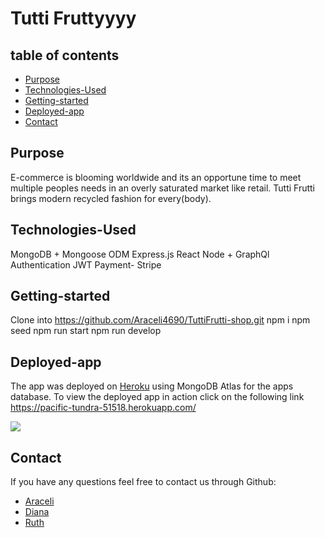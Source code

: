 # Tutti Fruttyyyy

## table of contents

- [Purpose](#purpose)
- [Technologies-Used](#Technologies-Used)
- [Getting-started](#Getting-started)
- [Deployed-app](#deployed-app)
- [Contact](#Contact)

## Purpose

E-commerce is blooming worldwide and its an opportune time to meet multiple peoples needs in an overly saturated market like retail. Tutti Frutti brings modern recycled fashion for every(body).

## Technologies-Used

MongoDB + Mongoose ODM
Express.js
React
Node + GraphQl
Authentication JWT
Payment- Stripe

## Getting-started

Clone into https://github.com/Araceli4690/TuttiFrutti-shop.git
npm i
npm seed
npm run start
npm run develop

## Deployed-app

The app was deployed on [Heroku](https://www.heroku.com) using MongoDB Atlas for the apps database. To view the deployed app in action click on the following link
https://pacific-tundra-51518.herokuapp.com/

![](./client/src/assets/tutti-frutti.png)

## Contact

If you have any questions feel free to contact us through Github:

- [Araceli](https://github.com/Araceli4690)
- [Diana](https://github.com/dwmauricio)
- [Ruth](https://github.com/rootsroy)
